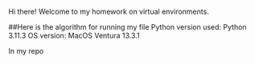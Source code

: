 Hi there!
Welcome to my homework on virtual environments.

##Here is the algorithm for running my file
Python version used: Python 3.11.3
OS version: MacOS Ventura 13.3.1

In my repo
